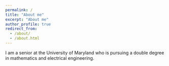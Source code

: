 ```yaml
---
permalink: /
title: "About me"
excerpt: "About me"
author_profile: true
redirect_from:
  - /about/
  - /about.html
---
```


I am a senior at the University of Maryland who is pursuing a double degree in mathematics and electrical engineering.
